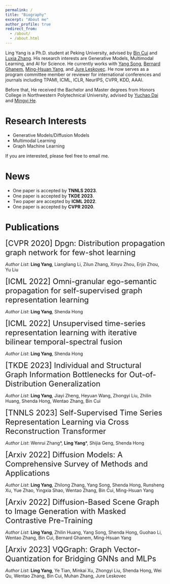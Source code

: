 ```yaml
---
permalink: /
title: "Biography"
excerpt: "About me"
author_profile: true
redirect_from: 
  - /about/
  - /about.html
---
```


Ling Yang is a Ph.D. student at Peking University, advised by [Bin Cui](https://cuibinpku.github.io/) and [Luxia Zhang](https://scholar.google.com/citations?user=qvRlo5wAAAAJ&hl=en). His research interests are Generative Models, Multimodal Learning, and AI for Science. He currently works with [Yang Song](https://yang-song.net/), [Bernard Ghanem](https://scholar.google.com/citations?user=rVsGTeEAAAAJ&hl=zh-CN),  [Ming-Hsuan Yang](https://scholar.google.com/citations?user=p9-ohHsAAAAJ&hl=zh-CN), and [Jure Leskovec](https://scholar.google.com/citations?user=Q_kKkIUAAAAJ&hl=zh-CN).  He now serves as a program committee member or reviewer for international conferences and journals including TPAMI, ICML, ICLR, NeurIPS, CVPR, KDD, AAAI.

Before that, He received the Bachelor and Master degrees from Honors College in Northwestern Polytechnical University, advised by [Yuchao Dai](https://scholar.google.com/citations?user=fddAbqsAAAAJ&hl=zh-CN) and [Mingyi He](https://scholar.google.com/citations?user=gLnLpAsAAAAJ&hl=en).  

# Research Interests
* Generative Models/Diffusion Models
* Multimodal Learning
* Graph Machine Learning

If you are interested, please feel free to email me.

# News
* One paper is accepted by **TNNLS 2023**.
* One paper is accepted by **TKDE 2023**.
* Two paper are accepted by **ICML 2022**.
* One paper is accepted by **CVPR 2020**.

# Publications
<font size=5> [CVPR 2020] Dpgn: Distribution propagation graph network for few-shot learning </font>

*Author List*: **Ling Yang**, Liangliang Li, Zilun Zhang, Xinyu Zhou, Erjin Zhou, Yu Liu 


<font size=5> [ICML 2022] Omni-granular ego-semantic propagation for self-supervised graph representation learning </font>

*Author List*: **Ling Yang**, Shenda Hong


<font size=5> [ICML 2022] Unsupervised time-series representation learning with iterative bilinear temporal-spectral fusion </font>

*Author List*: **Ling Yang**, Shenda Hong


<font size=5> [TKDE 2023] Individual and Structural Graph Information Bottlenecks for Out-of-Distribution Generalization </font>

*Author List*: **Ling Yang**, Jiayi Zheng, Heyuan Wang, Zhongyi Liu, Zhilin Huang, Shenda Hong, Wentao Zhang, Bin Cui


<font size=5> [TNNLS 2023] Self-Supervised Time Series Representation Learning via Cross Reconstruction Transformer </font>

*Author List*: Wenrui Zhang\*, **Ling Yang**\*, Shijia Geng, Shenda Hong



<font size=5> [Arxiv 2022] Diffusion Models: A Comprehensive Survey of Methods and Applications </font>

*Author List*: **Ling Yang**, Zhilong Zhang, Yang Song, Shenda Hong, Runsheng Xu, Yue Zhao, Yingxia Shao, Wentao Zhang, Bin Cui, Ming-Hsuan Yang


<font size=5> [Arxiv 2022] Diffusion-Based Scene Graph to Image Generation with Masked Contrastive Pre-Training </font>

*Author List*: **Ling Yang**, Zhilin Huang, Yang Song, Shenda Hong, Guohao Li, Wentao Zhang, Bin Cui, Bernard Ghanem, Ming-Hsuan Yang


<font size=5> [Arxiv 2023] VQGraph: Graph Vector-Quantization for Bridging GNNs and MLPs </font>

*Author List*: **Ling Yang**, Ye Tian, Minkai Xu, Zhongyi Liu, Shenda Hong, Wei Qu, Wentao Zhang, Bin Cui, Muhan Zhang, Jure Leskovec



 

 
